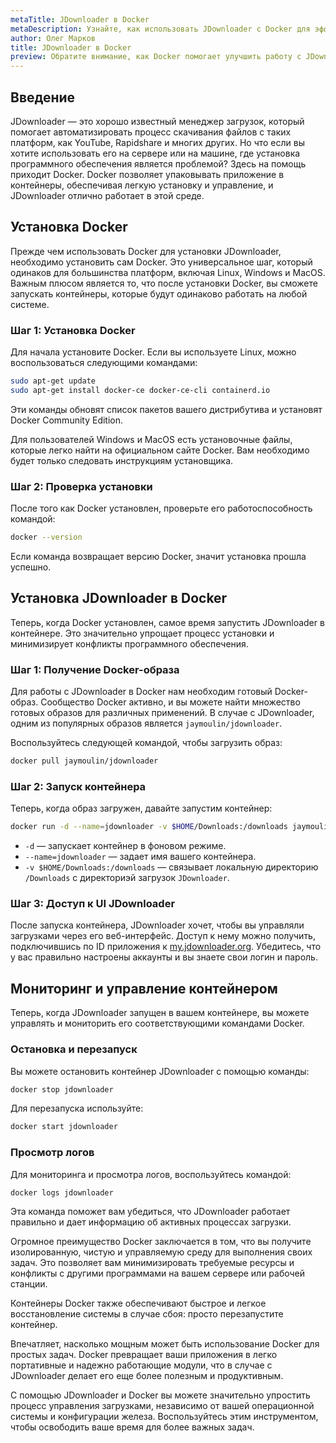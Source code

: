 ```yaml
---
metaTitle: JDownloader в Docker
metaDescription: Узнайте, как использовать JDownloader с Docker для эффективного управления загрузками. Изучите основные шаги настройки и интеграции
author: Олег Марков
title: JDownloader в Docker
preview: Обратите внимание, как Docker помогает улучшить работу с JDownloader позволяя вам легко управлять загрузками. Следуйте нашим практическим рекомендациям по интеграции
---
```


## Введение

JDownloader — это хорошо известный менеджер загрузок, который помогает автоматизировать процесс скачивания файлов с таких платформ, как YouTube, Rapidshare и многих других. Но что если вы хотите использовать его на сервере или на машине, где установка программного обеспечения является проблемой? Здесь на помощь приходит Docker. Docker позволяет упаковывать приложение в контейнеры, обеспечивая легкую установку и управление, и JDownloader отлично работает в этой среде.

## Установка Docker

Прежде чем использовать Docker для установки JDownloader, необходимо установить сам Docker. Это универсальное шаг, который одинаков для большинства платформ, включая Linux, Windows и MacOS. Важным плюсом является то, что после установки Docker, вы сможете запускать контейнеры, которые будут одинаково работать на любой системе.

### Шаг 1: Установка Docker

Для начала установите Docker. Если вы используете Linux, можно воспользоваться следующими командами:

```bash
sudo apt-get update
sudo apt-get install docker-ce docker-ce-cli containerd.io
```
Эти команды обновят список пакетов вашего дистрибутива и установят Docker Community Edition.

Для пользователей Windows и MacOS есть установочные файлы, которые легко найти на официальном сайте Docker. Вам необходимо будет только следовать инструкциям установщика.

### Шаг 2: Проверка установки

После того как Docker установлен, проверьте его работоспособность командой:

```bash
docker --version
```

Если команда возвращает версию Docker, значит установка прошла успешно.

## Установка JDownloader в Docker

Теперь, когда Docker установлен, самое время запустить JDownloader в контейнере. Это значительно упрощает процесс установки и минимизирует конфликты программного обеспечения.

### Шаг 1: Получение Docker-образа

Для работы с JDownloader в Docker нам необходим готовый Docker-образ. Сообщество Docker активно, и вы можете найти множество готовых образов для различных применений. В случае с JDownloader, одним из популярных образов является `jaymoulin/jdownloader`.

Воспользуйтесь следующей командой, чтобы загрузить образ:

```bash
docker pull jaymoulin/jdownloader
```

### Шаг 2: Запуск контейнера

Теперь, когда образ загружен, давайте запустим контейнер:

```bash
docker run -d --name=jdownloader -v $HOME/Downloads:/downloads jaymoulin/jdownloader
```

- `-d` — запускает контейнер в фоновом режиме.
- `--name=jdownloader` — задает имя вашего контейнера.
- `-v $HOME/Downloads:/downloads` — связывает локальную директорию `/Downloads` с директориэй загрузок `JDownloader`.

### Шаг 3: Доступ к UI JDownloader

После запуска контейнера, JDownloader хочет, чтобы вы управляли загрузками через его веб-интерфейс. Доступ к нему можно получить, подключившись по ID приложения к [my.jdownloader.org](https://my.jdownloader.org). Убедитесь, что у вас правильно настроены аккаунты и вы знаете свои логин и пароль.

## Мониторинг и управление контейнером

Теперь, когда JDownloader запущен в вашем контейнере, вы можете управлять и мониторить его соответствующими командами Docker.

### Остановка и перезапуск

Вы можете остановить контейнер JDownloader с помощью команды:

```bash
docker stop jdownloader
```

Для перезапуска используйте:

```bash
docker start jdownloader
```

### Просмотр логов

Для мониторинга и просмотра логов, воспользуйтесь командой:

```bash
docker logs jdownloader
```

Эта команда поможет вам убедиться, что JDownloader работает правильно и дает информацию об активных процессах загрузки.

Огромное преимущество Docker заключается в том, что вы получите изолированную, чистую и управляемую среду для выполнения своих задач. Это позволяет вам минимизировать требуемые ресурсы и конфликты с другими программами на вашем сервере или рабочей станции.

Контейнеры Docker также обеспечивают быстрое и легкое восстановление системы в случае сбоя: просто перезапустите контейнер.

Впечатляет, насколько мощным может быть использование Docker для простых задач. Docker превращает ваши приложения в легко портативные и надежно работающие модули, что в случае с JDownloader делает его еще более полезным и продуктивным.

С помощью JDownloader и Docker вы можете значительно упростить процесс управления загрузками, независимо от вашей операционной системы и конфигурации железа. Воспользуйтесь этим инструментом, чтобы освободить ваше время для более важных задач.